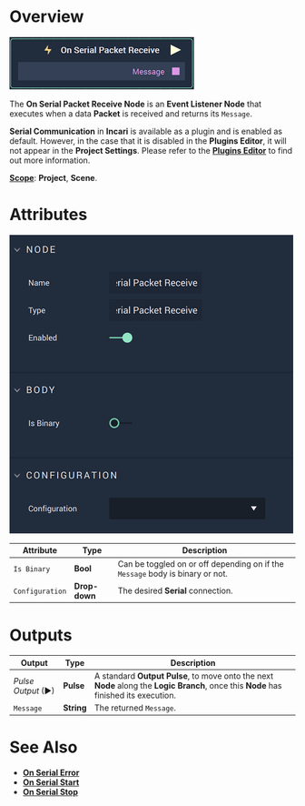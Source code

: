 # Overview

![The On Serial Packet Receive Node.](../../../../.gitbook/assets/onserialpacketreceivenode.png)

The **On Serial Packet Receive Node** is an **Event Listener Node** that executes when a data **Packet** is received and returns its `Message`.

**Serial Communication** in **Incari** is available as a plugin and is enabled as default. However, in the case that it is disabled in the **Plugins Editor**, it will not appear in the **Project Settings**. Please refer to the [**Plugins Editor**](../../../modules/plugins-editor.md) to find out more information.

[**Scope**](../../overview.md#scopes): **Project**, **Scene**.

# Attributes

![The On Serial Packet Receive Node Attributes.](../../../../.gitbook/assets/onserialpacketreceiveattributes.png)

|Attribute|Type|Description|
|---|---|---|
|`Is Binary`|**Bool**|Can be toggled on or off depending on if the `Message` body is binary or not.|
|`Configuration`|**Drop-down**|The desired **Serial** connection.|

# Outputs

|Output|Type|Description|
|---|---|---|
|*Pulse Output* (►)|**Pulse**|A standard **Output Pulse**, to move onto the next **Node** along the **Logic Branch**, once this **Node** has finished its execution.|
|`Message`|**String**|The returned `Message`.|

# See Also

* [**On Serial Error**](onserialerror.md)
* [**On Serial Start**](onserialstart.md)
* [**On Serial Stop**](onserialstop.md)

